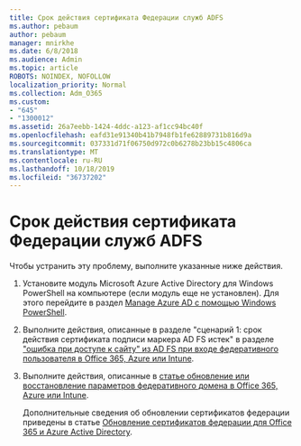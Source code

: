 ```yaml
---
title: Срок действия сертификата Федерации служб ADFS
ms.author: pebaum
author: pebaum
manager: mnirkhe
ms.date: 6/8/2018
ms.audience: Admin
ms.topic: article
ROBOTS: NOINDEX, NOFOLLOW
localization_priority: Normal
ms.collection: Adm_O365
ms.custom:
- "645"
- "1300012"
ms.assetid: 26a7eebb-1424-4ddc-a123-af1cc94bc40f
ms.openlocfilehash: eafd31e91340b41b7948fb1fe62889731b816d9a
ms.sourcegitcommit: 037331d71f06750d972c0b6278b23bb15c4806ca
ms.translationtype: MT
ms.contentlocale: ru-RU
ms.lasthandoff: 10/18/2019
ms.locfileid: "36737202"
---
```

# <a name="adfs-federation-certificate-expiring"></a>Срок действия сертификата Федерации служб ADFS

Чтобы устранить эту проблему, выполните указанные ниже действия.
  
1. Установите модуль Microsoft Azure Active Directory для Windows PowerShell на компьютере (если модуль еще не установлен). Для этого перейдите в раздел [Manage Azure AD с помощью Windows PowerShell](https://aka.ms/aadposh).

2. Выполните действия, описанные в разделе "сценарий 1: срок действия сертификата подписи маркера AD FS истек" в разделе ["ошибка при доступе к сайту" из AD FS при входе федеративного пользователя в Office 365, Azure или Intune](https://support.microsoft.com/help/2713898/there-was-a-problem-accessing-the-site-error-from-ad-fs-when-a-federat).

3. Выполните действия, описанные в [статье обновление или восстановление параметров федеративного домена в Office 365, Azure или Intune](https://docs.microsoft.com/office365/troubleshoot/security/update-federated-domain-office-365).

    Дополнительные сведения об обновлении сертификатов федерации приведены в статье [Обновление сертификатов федерации для Office 365 и Azure Active Directory](https://docs.microsoft.com/azure/active-directory/connect/active-directory-aadconnect-o365-certs).
